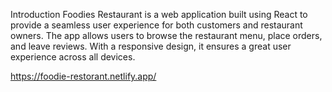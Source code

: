 Introduction
Foodies Restaurant is a web application built using React to provide a seamless user experience for both customers and restaurant owners. The app allows users to browse the restaurant menu, place orders, and leave reviews. With a responsive design, it ensures a great user experience across all devices.
 
 https://foodie-restorant.netlify.app/
